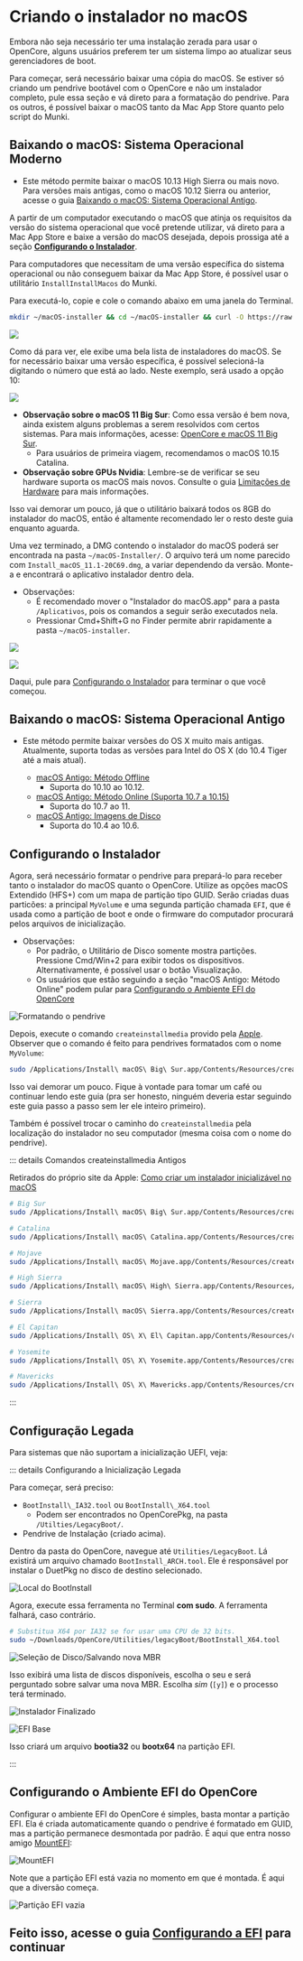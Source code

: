 # Criando o instalador no macOS

Embora não seja necessário ter uma instalação zerada para usar o OpenCore, alguns usuários preferem ter um sistema limpo ao atualizar seus gerenciadores de boot.

Para começar, será necessário baixar uma cópia do macOS. Se estiver só criando um pendrive bootável com o OpenCore e não um instalador completo, pule essa seção e vá direto para a formatação do pendrive. Para os outros, é possível baixar o macOS tanto da Mac App Store quanto pelo script do Munki.

## Baixando o macOS: Sistema Operacional Moderno

* Este método permite baixar o macOS 10.13 High Sierra ou mais novo. Para versões mais antigas, como o macOS 10.12 Sierra ou anterior, acesse o guia [Baixando o macOS: Sistema Operacional Antigo](#downloading-macos-legacy-os).

A partir de um computador executando o macOS que atinja os requisitos da versão do sistema operacional que você pretende utilizar, vá direto para a Mac App Store e baixe a versão do macOS desejada, depois prossiga até a seção [**Configurando o Instalador**](#setting-up-the-installer).

Para computadores que necessitam de uma versão específica do sistema operacional ou não conseguem baixar da Mac App Store, é possível usar o utilitário `InstallInstallMacos` do Munki.

Para executá-lo, copie e cole o comando abaixo em uma janela do Terminal.

```sh
mkdir ~/macOS-installer && cd ~/macOS-installer && curl -O https://raw.githubusercontent.com/munki/macadmin-scripts/main/installinstallmacos.py && sudo python installinstallmacos.py
```

![](../images/installer-guide/mac-install-md/munki.png)

Como dá para ver, ele exibe uma bela lista de instaladores do macOS. Se for necessário baixar uma versão específica, é possível selecioná-la digitando o número que está ao lado. Neste exemplo, será usado a opção 10:

![](../images/installer-guide/mac-install-md/munki-process.png)

* **Observação sobre o macOS 11 Big Sur**: Como essa versão é bem nova, ainda existem alguns problemas a serem resolvidos com certos sistemas. Para mais informações, acesse: [OpenCore e macOS 11 Big Sur](../extras/big-sur/README.md).
  * Para usuários de primeira viagem, recomendamos o macOS 10.15 Catalina.
* **Observação sobre GPUs Nvidia**: Lembre-se de verificar se seu hardware suporta os macOS mais novos. Consulte o guia [Limitações de Hardware](../macos-limits.md) para mais informações.

Isso vai demorar um pouco, já que o utilitário baixará todos os 8GB do instalador do macOS, então é altamente recomendado ler o resto deste guia enquanto aguarda.

Uma vez terminado, a DMG contendo o instalador do macOS poderá ser encontrada na pasta `~/macOS-Installer/`. O arquivo terá um nome parecido com `Install_macOS_11.1-20C69.dmg`, a variar dependendo da versão. Monte-a e encontrará o aplicativo instalador dentro dela.

* Observações:
  * É recomendado mover o "Instalador do macOS.app" para a pasta `/Aplicativos`, pois os comandos a seguir serão executados nela.
  * Pressionar Cmd+Shift+G no Finder permite abrir rapidamente a pasta `~/macOS-installer`.

![](../images/installer-guide/mac-install-md/munki-done.png)

![](../images/installer-guide/mac-install-md/munki-dmg.png)

Daqui, pule para [Configurando o Instalador](#setting-up-the-installer) para terminar o que você começou.

## Baixando o macOS: Sistema Operacional Antigo

* Este método permite baixar versões do OS X muito mais antigas. Atualmente, suporta todas as versões para Intel do OS X (do 10.4 Tiger até a mais atual).

  * [macOS Antigo: Método Offline](./mac-install-pkg.md)
    * Suporta do 10.10 ao 10.12.
  * [macOS Antigo: Método Online (Suporta 10.7 a 10.15)](./mac-install-recovery.md)
    * Suporta do 10.7 ao 11.
  * [macOS Antigo: Imagens de Disco](./mac-install-dmg.md)
    * Suporta do 10.4 ao 10.6.

## Configurando o Instalador

Agora, será necessário formatar o pendrive para prepará-lo para receber tanto o instalador do macOS quanto o OpenCore. Utilize as opções macOS Extendido (HFS+) com um mapa de partição tipo GUID. Serão criadas duas particões: a principal `MyVolume` e uma segunda partição chamada `EFI`, que é usada como a partição de boot e onde o firmware do computador procurará pelos arquivos de inicialização.

* Observações:
  * Por padrão, o Utilitário de Disco somente mostra partições. Pressione Cmd/Win+2 para exibir todos os dispositivos. Alternativamente, é possível usar o botão Visualização.
  * Os usuários que estão seguindo a seção "macOS Antigo: Método Online" podem pular para [Configurando o Ambiente EFI do OpenCore](#setting-up-opencore-s-efi-environment)

![Formatando o pendrive](../images/installer-guide/mac-install-md/format-usb.png)

Depois, execute o comando `createinstallmedia` provido pela [Apple](https://support.apple.com/en-us/HT201372).
Observer que o comando é feito para pendrives formatados com o nome `MyVolume`:

```sh
sudo /Applications/Install\ macOS\ Big\ Sur.app/Contents/Resources/createinstallmedia --volume /Volumes/MyVolume
```

Isso vai demorar um pouco. Fique à vontade para tomar um café ou continuar lendo este guia (pra ser honesto, ninguém deveria estar seguindo este guia passo a passo sem ler ele inteiro primeiro).

Também é possível trocar o caminho do `createinstallmedia` pela localização do instalador no seu computador (mesma coisa com o nome do pendrive).

::: details Comandos createinstallmedia Antigos

Retirados do próprio site da Apple: [Como criar um instalador inicializável no macOS](https://support.apple.com/pt-br/HT201372)

```sh
# Big Sur
sudo /Applications/Install\ macOS\ Big\ Sur.app/Contents/Resources/createinstallmedia --volume /Volumes/MyVolume

# Catalina
sudo /Applications/Install\ macOS\ Catalina.app/Contents/Resources/createinstallmedia --volume /Volumes/MyVolume

# Mojave
sudo /Applications/Install\ macOS\ Mojave.app/Contents/Resources/createinstallmedia --volume /Volumes/MyVolume

# High Sierra
sudo /Applications/Install\ macOS\ High\ Sierra.app/Contents/Resources/createinstallmedia --volume /Volumes/MyVolume

# Sierra
sudo /Applications/Install\ macOS\ Sierra.app/Contents/Resources/createinstallmedia --volume /Volumes/MyVolume --applicationpath /Applications/Install\ macOS\ Sierra.app

# El Capitan
sudo /Applications/Install\ OS\ X\ El\ Capitan.app/Contents/Resources/createinstallmedia --volume /Volumes/MyVolume --applicationpath /Applications/Install\ OS\ X\ El\ Capitan.app

# Yosemite
sudo /Applications/Install\ OS\ X\ Yosemite.app/Contents/Resources/createinstallmedia --volume /Volumes/MyVolume --applicationpath /Applications/Install\ OS\ X\ Yosemite.app

# Mavericks
sudo /Applications/Install\ OS\ X\ Mavericks.app/Contents/Resources/createinstallmedia --volume /Volumes/MyVolume --applicationpath /Applications/Install\ OS\ X\ Mavericks.app --nointeraction
```

:::

## Configuração Legada

Para sistemas que não suportam a inicialização UEFI, veja:

::: details Configurando a Inicialização Legada

Para começar, será preciso:

* `BootInstall\_IA32.tool` ou `BootInstall\_X64.tool`
  * Podem ser encontrados no OpenCorePkg, na pasta `/Utilties/LegacyBoot/`.
* Pendrive de Instalação (criado acima).

Dentro da pasta do OpenCore, navegue até `Utilities/LegacyBoot`. Lá existirá um arquivo chamado `BootInstall_ARCH.tool`. Ele é responsável por instalar o DuetPkg no disco de destino selecionado.

![Local do BootInstall](../images/extras/legacy-md/download.png)

Agora, execute essa ferramenta no Terminal **com sudo**. A ferramenta falhará, caso contrário.

```sh
# Substitua X64 por IA32 se for usar uma CPU de 32 bits.
sudo ~/Downloads/OpenCore/Utilities/legacyBoot/BootInstall_X64.tool
```

![Seleção de Disco/Salvando nova MBR](../images/extras/legacy-md/boot-disk.png)

Isso exibirá uma lista de discos disponíveis, escolha o seu e será perguntado sobre salvar uma nova MBR. Escolha _sim_ (`[y]`) e o processo terá terminado.

![Instalador Finalizado](../images/extras/legacy-md/boot-done.png)

![EFI Base](../images/extras/legacy-md/efi-base.png)

Isso criará um arquivo **bootia32** ou **bootx64** na partição EFI.

:::

## Configurando o Ambiente EFI do OpenCore

Configurar o ambiente EFI do OpenCore é simples, basta montar a partição EFI. Ela é criada automaticamente quando o pendrive é formatado em GUID, mas a partição permanece desmontada por padrão. É aqui que entra nosso amigo [MountEFI](https://github.com/corpnewt/MountEFI):

![MountEFI](../images/installer-guide/mac-install-md/mount-efi-usb.png)

Note que a partição EFI está vazia no momento em que é montada. É aqui que a diversão começa.

![Partição EFI vazia](../images/installer-guide/mac-install-md/base-efi.png)

## Feito isso, acesse o guia [Configurando a EFI](./opencore-efi.md) para continuar
